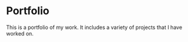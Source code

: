 # Portfolio

This is a portfolio of my work. It includes a variety of projects that I have worked on.
